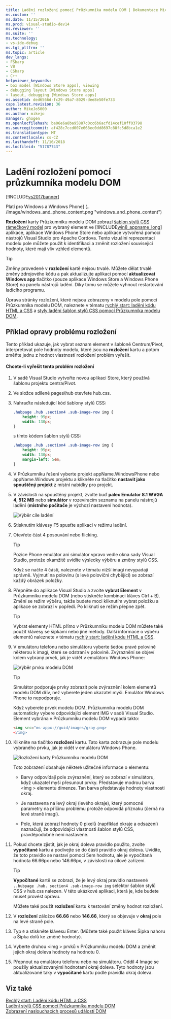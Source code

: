 ```yaml
---
title: Ladění rozložení pomocí Průzkumníka modelu DOM | Dokumentace Microsoftu
ms.custom: ''
ms.date: 11/15/2016
ms.prod: visual-studio-dev14
ms.reviewer: ''
ms.suite: ''
ms.technology:
- vs-ide-debug
ms.tgt_pltfrm: ''
ms.topic: article
dev_langs:
- FSharp
- VB
- CSharp
- C++
helpviewer_keywords:
- box model [Windows Store apps], viewing
- debugging layout [Windows Store apps]
- layout, debugging [Windows Store apps]
ms.assetid: ded6566d-fc29-49a7-8029-dee8e50fe733
caps.latest.revision: 36
author: MikeJo5000
ms.author: mikejo
manager: ghogen
ms.openlocfilehash: ba06e6a8ba95887c0cc6b6acfd14cef10ff03798
ms.sourcegitcommit: af428c7ccd007e668ec0dd8697c88fc5d8bca1e2
ms.translationtype: MT
ms.contentlocale: cs-CZ
ms.lasthandoff: 11/16/2018
ms.locfileid: "51787743"
---
```

# <a name="debug-layout-using-dom-explorer"></a>Ladění rozložení pomocí průzkumníka modelu DOM
[!INCLUDE[vs2017banner](../includes/vs2017banner.md)]

Platí pro Windows a Windows Phone] (.. /Image/windows_and_phone_content.png "windows_and_phone_content")  
  
 **Rozložení** karty Průzkumníku modelu DOM zobrazí [šablon stylů CSS rámečkový model](http://go.microsoft.com/fwlink/?LinkID=238778) pro vybraný element ve [!INCLUDE[win8_appname_long](../includes/win8-appname-long-md.md)] aplikace, aplikace Windows Phone Store nebo aplikace vytvořená pomocí nástrojů Visual Studio pro Apache Cordova. Tento vizuální reprezentaci modelu pole můžete použít k identifikaci a změnit rozložení související hodnoty, které mají vliv vzhled elementů.  
  
> [!TIP]
>  Změny provedené v **rozložení** kartě nejsou trvalé. Můžete dělat trvalé změny zdrojového kódu a pak aktualizujte aplikaci pomocí **aktualizovat Windows app** tlačítko (pouze aplikace Windows Store a Windows Phone Store) na panelu nástrojů ladění. Díky tomu se můžete vyhnout restartování ladicího programu.  
  
 Úprava stránky rozložení, které nejsou zobrazeny v modelu pole pomocí Průzkumníka modelu DOM, naleznete v tématu [rychlý start: ladění kódu HTML a CSS](../debugger/quickstart-debug-html-and-css.md) a [styly ladění šablon stylů CSS pomocí Průzkumníka modelu DOM](../debugger/debug-css-styles-using-dom-explorer.md).  
  
## <a name="example-of-fixing-a-layout-issue"></a>Příklad opravy problému rozložení  
 Tento příklad ukazuje, jak vybrat seznam element v šabloně Centrum/Pivot, interpretovat pole hodnoty modelu, které jsou na **rozložení** kartu a potom změňte jednu z hodnot vlastností rozložení problém vyřešit.  
  
#### <a name="to-fix-the-layout-issue"></a>Chcete-li vyřešit tento problém rozložení  
  
1.  V sadě Visual Studio vytvořte novou aplikaci Store, který používá šablonu projektu centra/Pivot.  
  
2.  Ve složce sdílené pages\hub otevřete hub.css.  
  
3.  Nahraďte následující kód šablony stylů CSS:  
  
    ```css  
    .hubpage .hub .section4 .sub-image-row img {  
        height: 95px;  
        width: 130px;  
    }  
    ```  
  
     s tímto kódem šablon stylů CSS:  
  
    ```css  
    .hubpage .hub .section4 .sub-image-row img {  
        height: 95px;  
        width: 130px;  
        margin-left: 5em;  
    }  
    ```  
  
4.  V Průzkumníku řešení vyberte projekt appName.WindowsPhone nebo appName.Windows projektu a klikněte na tlačítko **nastavit jako spouštěný projekt** z místní nabídky pro projekt.  
  
5.  V závislosti na spouštěný projekt, zvolte buď **palec Emulator 8.1 WVGA 4, 512 MB** nebo **simulátor** v rozevíracím seznamu na panelu nástrojů ladění (**místního počítače** je výchozí nastavení hodnota).  
  
     ![Výběr cíle ladění](../debugger/media/js-dom-debug-target-emu.png "JS_DOM_Debug_Target_Emu")  
  
6.  Stisknutím klávesy F5 spusťte aplikaci v režimu ladění.  
  
7.  Otevřete část 4 posouvání nebo flicking.  
  
    > [!TIP]
    >  Pozice Phone emulátor ani simulátor vpravo vedle okna sady Visual Studio, protože okamžitě uvidíte výsledky výběru a změny stylů CSS.  
  
     Když se načte 4 části, naleznete v tématu nižší imagí nevypadají správně. Vyjmutí na polovinu (s levé poloviční chybějící) se zobrazí každý obrázek položky.  
  
8.  Přepněte do aplikace Visual Studio a zvolte **vybrat Element** v Průzkumníku modelu DOM (nebo stiskněte kombinaci kláves Ctrl + B). Změní se režim výběru, takže budete moci kliknutím vybrat položku a aplikace se zobrazí v popředí. Po kliknutí se režim přepne zpět.  
  
    > [!TIP]
    >  Vybrat elementy HTML přímo v Průzkumníku modelu DOM můžete také použít klávesy se šipkami nebo jiné metody. Další informace o výběru elementů naleznete v tématu [rychlý start: ladění kódu HTML a CSS](../debugger/quickstart-debug-html-and-css.md).  
  
9. V emulátoru telefonu nebo simulátoru vyberte šedou pravé polovině některou k imagí, které se odstraní v polovině. Zvýraznění se objeví kolem vybraný prvek, jak je vidět v emulátoru Windows Phone:  
  
     ![Výběr prvku modelu DOM](../debugger/media/js-css-layout-select.png "JS_CSS_Layout_Select")  
  
    > [!TIP]
    >  Simulátor podporuje prvky zobrazit pole zvýraznění kolem elementů modelu DOM dřív, než vyberete jeden ukazatel myši. Emulátor Windows Phone to nepodporuje.  
  
     Když vyberete prvek modelu DOM, Průzkumníka modelu DOM automaticky vybere odpovídající element IMG v sadě Visual Studio. Element vybrána v Průzkumníku modelu DOM vypadá takto:  
  
    ```html  
    <img src="ms-appx://guid/images/gray.png>   
    </img>  
    ```  
  
10. Klikněte na tlačítko **rozložení** kartu. Tato karta zobrazuje pole modelu vybraného prvku, jak je vidět v emulátoru Windows Phone.  
  
     ![Rozložení karty Průzkumníku modelu DOM](../debugger/media/js-css-layout.png "JS_CSS_Layout")  
  
     Toto zobrazení obsahuje některé užitečné informace o elementu:  
  
    -   Barvy odpovídají pole zvýraznění, který se zobrazí v simulátoru, když ukazatel myši přesunout prvky. Představuje modrou barvu \<img > elementu dimenze. Tan barva představuje hodnoty vlastnosti okraj.  
  
    -   Je nastavena na levý okraj (levého okraje), který pomocné parametry na příčinu problému protože odpovídá příznaku (černá na levé straně imagí).  
  
    -   Pole, která zobrazí hodnoty 0 pixelů (například okraje a odsazení) naznačují, že odpovídající vlastnosti šablon stylů CSS, pravděpodobně není nastavené.  
  
11. Pokud chcete zjistit, jak je okraj doleva pravidlo použito, zvolte **vypočítané** kartu a podívejte se do části pravidlo okraj doleva. Uvidíte, že toto pravidlo se nastaví pomocí 5em hodnotu, ale je vypočítaná hodnota 66.66px nebo 146.66px, v závislosti na cílové zařízení.  
  
    > [!TIP]
    >  **Vypočítané** kartě se zobrazí, že je levý okraj pravidlo nastavené `..hubpage .hub. section4 .sub-image-row img` selektor šablon stylů CSS v hub.css nalezen. V této ukázkové aplikaci, která je, kde budete muset provést opravu.  
  
     Můžete také použít **rozložení** kartu k testování změny hodnot rozložení.  
  
12. V **rozložení** záložce **66.66** nebo **146.66**, který se objevuje v **okraj** pole na levé straně pole.  
  
13. Typ `0` a stiskněte klávesu Enter. (Můžete také použít kláves Šipka nahoru a Šipka dolů ke změně hodnoty).  
  
14. Vyberte druhou \<img > prvků v Průzkumníku modelu DOM a změnit jejich okraj doleva hodnoty na hodnotu 0.  
  
15. Přepnout na emulátoru telefonu nebo na simulátoru. Oddíl 4 Image se použily aktualizovanými hodnotami okraj doleva. Tyto hodnoty jsou aktualizované taky v **vypočítané** kartu podle pravidla okraj doleva.  
  
## <a name="see-also"></a>Viz také  
 [Rychlý start: Ladění kódu HTML a CSS](../debugger/quickstart-debug-html-and-css.md)   
 [Ladění stylů CSS pomocí Průzkumníka modelu DOM](../debugger/debug-css-styles-using-dom-explorer.md)   
 [Zobrazení naslouchacích procesů událostí DOM](../debugger/view-dom-event-listeners.md)



